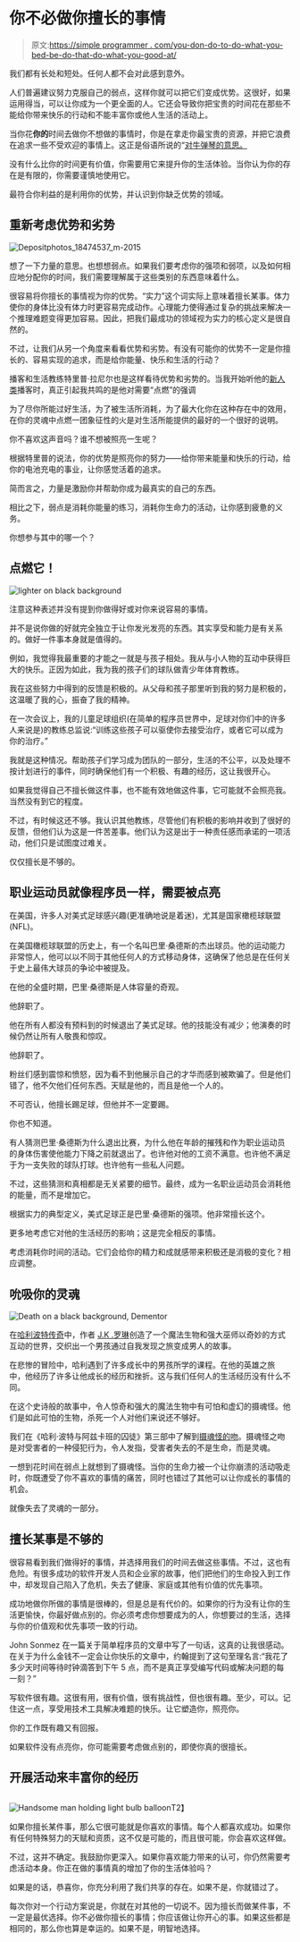 # 你不必做你擅长的事情

> 原文:[https://simple programmer . com/you-don-do-to-do-what-you-bed-be-do-that-do-what-you-good-at/](https://simpleprogrammer.com/you-dont-have-to-do-what-you-are-good-at/)

我们都有长处和短处。任何人都不会对此感到意外。

人们普遍建议努力克服自己的弱点，这样你就可以把它们变成优势。这很好，如果运用得当，可以让你成为一个更全面的人。它还会导致你把宝贵的时间花在那些不能给你带来快乐的行动和不能丰富你或他人生活的活动上。

当你花**你的**时间去做你不想做的事情时，你是在拿走你最宝贵的资源，并把它浪费在追求一些不受欢迎的事情上。这正是俗语所说的“[对牛弹琴的意思。](https://en.wiktionary.org/wiki/cast_pearls_before_swine)

没有什么比你的时间更有价值，你需要用它来提升你的生活体验。当你认为你的存在是有限的，你需要谨慎地使用它。

最符合你利益的是利用你的优势，并认识到你缺乏优势的领域。

## 重新考虑优势和劣势

![Depositphotos_18474537_m-2015](img/f30a9ad97d8edc2c5b7c12896c87f707.png)

想了一下力量的意思。也想想弱点。如果我们要考虑你的强项和弱项，以及如何相应地分配你的时间，我们需要理解属于这些类别的东西意味着什么。

很容易将你擅长的事情视为你的优势。“实力”这个词实际上意味着擅长某事。体力使你的身体比没有体力时更容易完成动作。心理能力使得通过复杂的挑战来解决一个推理难题变得更加容易。因此，把我们最成功的领域视为实力的核心定义是很自然的。

不过，让我们从另一个角度来看看优势和劣势。有没有可能你的优势不一定是你擅长的、容易实现的追求，而是给你能量、快乐和生活的行动？

播客和生活教练特里普·拉尼尔也是这样看待优势和劣势的。当我开始听他的[新人类](http://www.thenewmanpodcast.com/)播客时，真正引起我共鸣的是他对需要“点燃”的强调

为了尽你所能过好生活，为了被生活所消耗，为了最大化你在这种存在中的效用，在你的灵魂中点燃一团象征性的火是对生活所能提供的最好的一个很好的说明。

你不喜欢这声音吗？谁不想被照亮一生呢？

根据特里普的说法，你的优势是照亮你的努力——给你带来能量和快乐的行动，给你的电池充电的事业，让你感觉活着的追求。

简而言之，力量是激励你并帮助你成为最真实的自己的东西。

相比之下，弱点是消耗你能量的练习，消耗你生命力的活动，让你感到疲惫的义务。

你想参与其中的哪一个？

## 点燃它！

![lighter on black background](img/c153a2009d545a38c93aae73bde40c89.png)

注意这种表述并没有提到你做得好或对你来说容易的事情。

并不是说你做的好就完全独立于让你发光发亮的东西。其实享受和能力是有关系的。做好一件事本身就是值得的。

例如，我觉得我最重要的才能之一就是与孩子相处。我从与小人物的互动中获得巨大的快乐。正因为如此，我为我的孩子们的球队做青少年体育教练。

我在这些努力中得到的反馈是积极的。从父母和孩子那里听到我的努力是积极的，这温暖了我的心，振奋了我的精神。

在一次会议上，我的儿童足球组织(在简单的程序员世界中，足球对你们中的许多人来说是)的教练总监说:“训练这些孩子可以驱使你去接受治疗，或者它可以成为你的治疗。”

我就是这种情况。帮助孩子们学习成为团队的一部分，生活的不公平，以及处理不按计划进行的事件，同时确保他们有一个积极、有趣的经历，这让我很开心。

如果我觉得自己不擅长做这件事，也不能有效地做这件事，它可能就不会照亮我。当然没有到它的程度。

不过，有时候这还不够。我认识其他教练，尽管他们有积极的影响并收到了很好的反馈，但他们认为这是一件苦差事。他们认为这是出于一种责任感而承诺的一项活动，他们只是试图度过难关。

仅仅擅长是不够的。

## 职业运动员就像程序员一样，需要被点亮

在美国，许多人对美式足球感兴趣(更准确地说是着迷)，尤其是国家橄榄球联盟(NFL)。

在美国橄榄球联盟的历史上，有一个名叫巴里·桑德斯的杰出球员。他的运动能力非常惊人，他可以以不同于其他任何人的方式移动身体，这确保了他总是在任何关于史上最伟大球员的争论中被提及。

在他的全盛时期，巴里·桑德斯是人体容量的奇观。

他辞职了。

他在所有人都没有预料到的时候退出了美式足球。他的技能没有减少；他演奏的时候仍然让所有人敬畏和惊叹。

他辞职了。

粉丝们感到震惊和愤怒，因为看不到他展示自己的才华而感到被欺骗了。但是他们错了，他不欠他们任何东西。天赋是他的，而且是他一个人的。

不可否认，他擅长踢足球，但他并不一定要踢。

你也不知道。

有人猜测巴里·桑德斯为什么退出比赛，为什么他在年龄的摧残和作为职业运动员的身体伤害使他能力下降之前就退出了。也许他对他的工资不满意。也许他不满足于为一支失败的球队打球。也许他有一些私人问题。

不过，这些猜测和真相都是无关紧要的细节。最终，成为一名职业运动员会消耗他的能量，而不是增加它。

根据实力的典型定义，美式足球正是巴里·桑德斯的强项。他非常擅长这个。

更多地考虑它对他的生活经历的影响；这是完全相反的事情。

考虑消耗你时间的活动。它们会给你的精力和成就感带来积极还是消极的变化？相应调整。

## 吮吸你的灵魂

![Death on a black background, Dementor](img/cfcc6eba1cad15022aea6f5a6329535b.png)

在[哈利波特传奇](https://en.wikipedia.org/wiki/Harry_Potter)中，作者 [J.K .罗琳](http://www.jkrowling.com/en_US/#/about-jk-rowling)创造了一个魔法生物和强大巫师以奇妙的方式互动的世界，交织出一个男孩通过自我发现之旅变成男人的故事。

在悲惨的冒险中，哈利遇到了许多成长中的男孩所学的课程。在他的英雄之旅 中，他经历了许多让他成长的经历和挫折。这与我们任何人的生活经历没有什么不同。

在这个史诗般的故事中，令人惊奇和强大的魔法生物中有可怕和虚幻的摄魂怪。他们是如此可怕的生物，杀死一个人对他们来说还不够好。

我们在《哈利·波特与阿兹卡班的囚徒》第三部中了解到[摄魂怪的吻](http://harrypotter.wikia.com/wiki/Dementor%27s_Kiss)。摄魂怪之吻是对受害者的一种侵犯行为，令人发指，受害者失去的不是生命，而是灵魂。

一想到花时间在弱点上就想到了摄魂怪。当你的生命力被一个让你崩溃的活动吸走时，你既遭受了你不喜欢的事情的痛苦，同时也错过了其他可以让你成长的事情的机会。

就像失去了灵魂的一部分。

## 擅长某事是不够的

很容易看到我们做得好的事情，并选择用我们的时间去做这些事情。不过，这也有危险。有很多成功的软件开发人员和企业家的故事，他们把他们的生命投入到工作中，却发现自己陷入了危机，失去了健康、家庭或其他有价值的优先事项。

成功地做你所做的事情是很棒的，但是总是有代价的。如果你的行为没有让你的生活更愉快，你最好做点别的。你必须考虑你想要成为的人，你想要过的生活，选择与你的价值观和优先事项一致的行动。

John Sonmez 在一篇关于简单程序员的文章中写了一句话，这真的让我很感动。在关于为什么金钱不一定会让你快乐的文章中，约翰提到了这句至理名言:“我花了多少天时间等待时钟滴答到下午 5 点，而不是真正享受编写代码或解决问题的每一刻？”

写软件很有趣。这很有用，很有价值，很有挑战性，但也很有趣。至少，可以。记住这一点，享受用技术工具解决难题的快乐。让它塑造你，照亮你。

你的工作既有趣又有回报。

如果软件没有点亮你，你可能需要考虑做点别的，即使你真的很擅长。

## 开展活动来丰富你的经历

## 

![Handsome man holding light bulb balloon](img/992af93bea48317c62a70730dc77813e.png)T2】

如果你擅长某件事，那么它很可能就是你喜欢的事情。每个人都喜欢成功。如果你有任何特殊努力的天赋和资质，这不仅是可能的，而且很可能，你会喜欢这样做。

不过，这并不确定。我鼓励你更深入。如果你喜欢能力带来的认可，你仍然需要考虑活动本身。你正在做的事情真的增加了你的生活体验吗？

如果是的话，恭喜你，你充分利用了我们共享的存在。如果不是，你就错过了。

每次你对一个行动方案说是，你就在对其他的一切说不。因为擅长而做某件事，不一定是最优选择。你不必做你擅长的事情；你应该做让你开心的事。如果这些都是相同的，那么你也算是幸运的。如果不是，明智地选择。